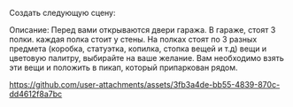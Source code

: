 Создать следующую сцену:

Описание: 
Перед вами открываются двери гаража.
В гараже, стоят 3 полки. каждая полка стоит у стены. На полках стоят по 3 разных предмета (коробка, статуэтка, копилка, стопка вещей и т.д) вещи и цветовую палитру, выбирайте на ваше желание. 
Вам необходимо взять эти вещи и положить в пикап, который припаркован рядом.

https://github.com/user-attachments/assets/3fb3a4de-bb55-4839-870c-dd4612f8a7bc
